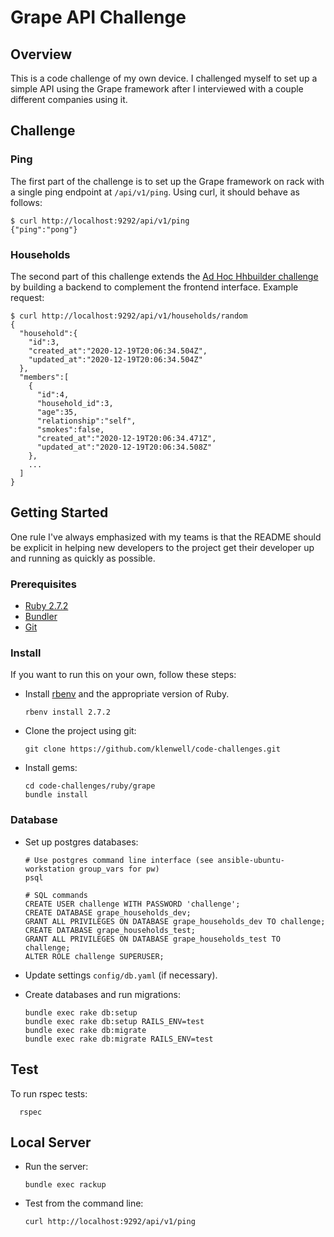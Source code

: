 # Grape API Challenge

## Overview
This is a code challenge of my own device. I challenged myself to set up a simple API using the Grape framework after I interviewed with a couple different companies using it.

## Challenge
### Ping
The first part of the challenge is to set up the Grape framework on rack with a single ping endpoint at `/api/v1/ping`. Using curl, it should behave as follows:

```
$ curl http://localhost:9292/api/v1/ping
{"ping":"pong"}
```

### Households
The second part of this challenge extends the [Ad Hoc Hhbuilder challenge](https://github.com/klenwell/code-challenges/tree/main/ad-hoc/hhbuilder) by building a backend to complement the frontend interface. Example request:

```
$ curl http://localhost:9292/api/v1/households/random
{
  "household":{
    "id":3,
    "created_at":"2020-12-19T20:06:34.504Z",
    "updated_at":"2020-12-19T20:06:34.504Z"
  },
  "members":[
    {
      "id":4,
      "household_id":3,
      "age":35,
      "relationship":"self",
      "smokes":false,
      "created_at":"2020-12-19T20:06:34.471Z",
      "updated_at":"2020-12-19T20:06:34.508Z"
    },
    ...
  ]
}
```

## Getting Started
One rule I've always emphasized with my teams is that the README should be explicit in helping new developers to the project get their developer up and running as quickly as possible.

### Prerequisites
- [Ruby 2.7.2](https://www.ruby-lang.org/en/downloads/)
- [Bundler](http://bundler.io/)
- [Git](http://git-scm.com/)

### Install
If you want to run this on your own, follow these steps:

- Install [rbenv](https://github.com/rbenv/rbenv) and the appropriate version of Ruby.

      rbenv install 2.7.2

- Clone the project using git:

      git clone https://github.com/klenwell/code-challenges.git

- Install gems:

      cd code-challenges/ruby/grape
      bundle install

### Database
- Set up postgres databases:

      # Use postgres command line interface (see ansible-ubuntu-workstation group_vars for pw)
      psql

      # SQL commands
      CREATE USER challenge WITH PASSWORD 'challenge';
      CREATE DATABASE grape_households_dev;
      GRANT ALL PRIVILEGES ON DATABASE grape_households_dev TO challenge;
      CREATE DATABASE grape_households_test;
      GRANT ALL PRIVILEGES ON DATABASE grape_households_test TO challenge;
      ALTER ROLE challenge SUPERUSER;

- Update settings `config/db.yaml` (if necessary).

- Create databases and run migrations:

      bundle exec rake db:setup
      bundle exec rake db:setup RAILS_ENV=test
      bundle exec rake db:migrate
      bundle exec rake db:migrate RAILS_ENV=test

## Test
To run rspec tests:

      rspec

## Local Server
- Run the server:

      bundle exec rackup

- Test from the command line:

      curl http://localhost:9292/api/v1/ping
